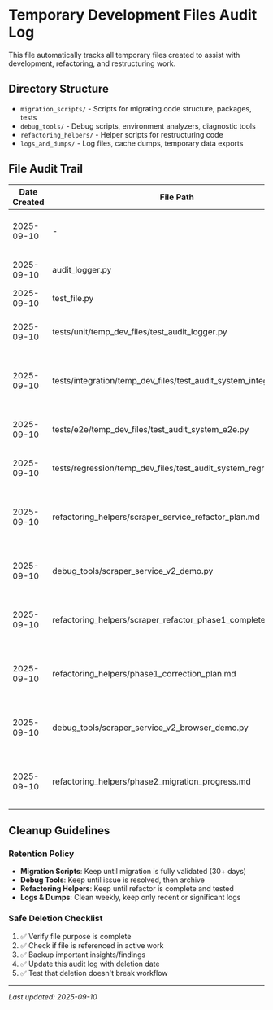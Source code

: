 # Temporary Development Files Audit Log

This file automatically tracks all temporary files created to assist with development, refactoring, and restructuring work.

## Directory Structure
- `migration_scripts/` - Scripts for migrating code structure, packages, tests
- `debug_tools/` - Debug scripts, environment analyzers, diagnostic tools  
- `refactoring_helpers/` - Helper scripts for restructuring code
- `logs_and_dumps/` - Log files, cache dumps, temporary data exports

## File Audit Trail

| Date Created | File Path | Purpose | Size | Status | Notes |
|-------------|-----------|---------|------|--------|-------|
| 2025-09-10 | - | Audit system initialized | - | Active | Base tracking system created |
| 2025-09-10 | audit_logger.py | Automated audit logging utility | 5.9 KB | Tested | Unit testing completed |
| 2025-09-10 | test_file.py | Test logging functionality | Pending | Completed | Test successful |
| 2025-09-10 | tests/unit/temp_dev_files/test_audit_logger.py | Unit tests for audit logger core functionality | Pending | Completed |  |
| 2025-09-10 | tests/integration/temp_dev_files/test_audit_system_integration.py | Integration tests for complete audit system workflow | Pending | Completed |  |
| 2025-09-10 | tests/e2e/temp_dev_files/test_audit_system_e2e.py | End-to-end tests for real-world audit system usage | Pending | Completed |  |
| 2025-09-10 | tests/regression/temp_dev_files/test_audit_system_regression.py | Regression tests for audit system stability | Pending | Completed |  |
| 2025-09-10 | refactoring_helpers/scraper_service_refactor_plan.md | Comprehensive plan for refactoring scrapers into independent service | Pending | Created |  |
| 2025-09-10 | debug_tools/scraper_service_v2_demo.py | Demo script to test new scraper service architecture | Pending | Created |  |
| 2025-09-10 | refactoring_helpers/scraper_refactor_phase1_complete.md | Phase 1 completion report - Core infrastructure successful | Pending | Created |  |
| 2025-09-10 | refactoring_helpers/phase1_correction_plan.md | Correcting Phase 1 architecture for browser scrapers focus | Pending | Created |  |
| 2025-09-10 | debug_tools/scraper_service_v2_browser_demo.py | Corrected demo for browser scraper architecture | Pending | Created |  |
| 2025-09-10 | refactoring_helpers/phase2_migration_progress.md | Phase 2: Browser scraper migration in progress | Pending | Created |  |

## Cleanup Guidelines

### Retention Policy
- **Migration Scripts**: Keep until migration is fully validated (30+ days)
- **Debug Tools**: Keep until issue is resolved, then archive
- **Refactoring Helpers**: Keep until refactor is complete and tested
- **Logs & Dumps**: Clean weekly, keep only recent or significant logs

### Safe Deletion Checklist
1. ✅ Verify file purpose is complete
2. ✅ Check if file is referenced in active work
3. ✅ Backup important insights/findings
4. ✅ Update this audit log with deletion date
5. ✅ Test that deletion doesn't break workflow

---
*Last updated: 2025-09-10*
